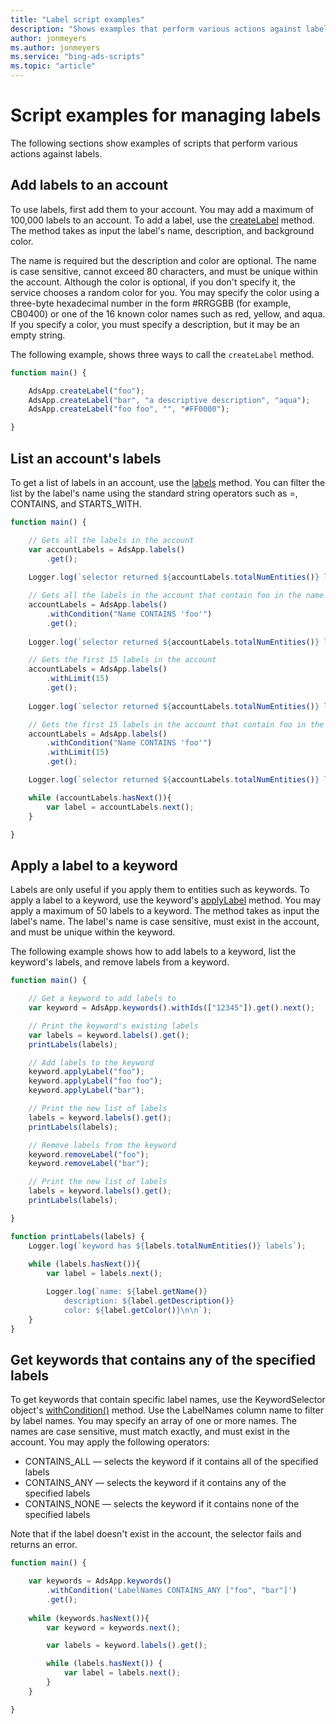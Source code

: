 ```yaml
---
title: "Label script examples"
description: "Shows examples that perform various actions against labels."
author: jonmeyers
ms.author: jonmeyers
ms.service: "bing-ads-scripts"
ms.topic: "article"
---
```


# Script examples for managing labels

<!--
Labels let you organize entities such as campaigns, ad groups, ads, and keywords into groups based on whatever is important to you. You decide what your labels mean and how to apply them to your entities. You can then filter and run reports on your labels to get the data that is most meaningful to you.
-->

The following sections show examples of scripts that perform various actions against labels.


## Add labels to an account

To use labels, first add them to your account. You may add a maximum of 100,000 labels to an account. To add a label, use the [createLabel](../reference/AdsApp.md#createlabel-string-name-string-description-string-backgroundcolor-) method. The method takes as input the label's name, description, and background color. 

The name is required but the description and color are optional. The name is case sensitive, cannot exceed 80 characters, and must be unique within the account. Although the color is optional, if you don't specify it, the service chooses a random color for you. You may specify the color using a three-byte hexadecimal number in the form #RRGGBB (for example, CB0400) or one of the 16 known color names such as red, yellow, and aqua. If you specify a color, you must specify a description, but it may be an empty string.

The following example, shows three ways to call the `createLabel` method.

```javascript
function main() {

    AdsApp.createLabel("foo");
    AdsApp.createLabel("bar", "a descriptive description", "aqua");
    AdsApp.createLabel("foo foo", "", "#FF0000");

}
```


## List an account's labels

To get a list of labels in an account, use the [labels](../reference/AdsApp.md#createlabel-string-name-string-description-string-backgroundcolor-) method. You can filter the list by the label's name using the standard string operators such as =, CONTAINS, and STARTS_WITH.


```javascript
function main() {

    // Gets all the labels in the account
    var accountLabels = AdsApp.labels()
        .get();  
    
    Logger.log(`selector returned ${accountLabels.totalNumEntities()} labels that matched the selector's conditions`);

    // Gets all the labels in the account that contain foo in the name
    accountLabels = AdsApp.labels()
        .withCondition("Name CONTAINS 'foo'")
        .get();
    
    Logger.log(`selector returned ${accountLabels.totalNumEntities()} labels that matched the selector's conditions`);

    // Gets the first 15 labels in the account
    accountLabels = AdsApp.labels()
        .withLimit(15)
        .get();
    
    Logger.log(`selector returned ${accountLabels.totalNumEntities()} labels that matched the selector's conditions`);

    // Gets the first 15 labels in the account that contain foo in the name
    accountLabels = AdsApp.labels()
        .withCondition("Name CONTAINS 'foo'")
        .withLimit(15)
        .get();

    Logger.log(`selector returned ${accountLabels.totalNumEntities()} labels that matched the selector's conditions`);

    while (accountLabels.hasNext()){
        var label = accountLabels.next();
    }

}
```


## Apply a label to a keyword

Labels are only useful if you apply them to entities such as keywords. To apply a label to a keyword, use the keyword's [applyLabel](../reference/Keyword.md#applylabel-string-name-) method. You may apply a maximum of 50 labels to a keyword. The method takes as input the label's name. The label's name is case sensitive, must exist in the account, and must be unique within the keyword.

The following example shows how to add labels to a keyword, list the keyword's labels, and remove labels from a keyword.

```javascript
function main() {

    // Get a keyword to add labels to
    var keyword = AdsApp.keywords().withIds(["12345"]).get().next();

    // Print the keyword's existing labels
    var labels = keyword.labels().get();
    printLabels(labels);

    // Add labels to the keyword
    keyword.applyLabel("foo");
    keyword.applyLabel("foo foo");
    keyword.applyLabel("bar");

    // Print the new list of labels
    labels = keyword.labels().get();
    printLabels(labels);

    // Remove labels from the keyword
    keyword.removeLabel("foo");
    keyword.removeLabel("bar");

    // Print the new list of labels
    labels = keyword.labels().get();
    printLabels(labels);

}

function printLabels(labels) {
    Logger.log(`keyword has ${labels.totalNumEntities()} labels`);
    
    while (labels.hasNext()){
        var label = labels.next();

        Logger.log(`name: ${label.getName()}
            description: ${label.getDescription()}
            color: ${label.getColor()}\n\n`);
    }
}
```


## Get keywords that contains any of the specified labels

To get keywords that contain specific label names, use the KeywordSelector object's [withCondition()](../reference/KeywordSelector.md#withcondition-string-condition-) method. Use the LabelNames column name to filter by label names. You may specify an array of one or more names. The names are case sensitive, must match exactly, and must exist in the account. You may apply the following operators:

- CONTAINS_ALL &mdash; selects the keyword if it contains all of the specified labels
- CONTAINS_ANY &mdash; selects the keyword if it contains any of the specified labels
- CONTAINS_NONE &mdash; selects the keyword if it contains none of the specified labels

Note that if the label doesn't exist in the account, the selector fails and returns an error.

```javascript
function main() {

    var keywords = AdsApp.keywords()
        .withCondition('LabelNames CONTAINS_ANY ["foo", "bar"]')
        .get();
    
    while (keywords.hasNext()){
        var keyword = keywords.next();

        var labels = keyword.labels().get();

        while (labels.hasNext()) {
            var label = labels.next();
        }
    }

}
```
